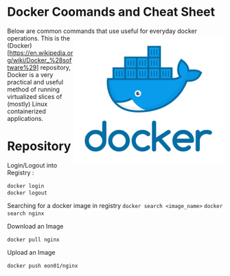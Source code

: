 
# Docker Coomands and Cheat Sheet
Below are common commands that use useful for everyday docker operations. <img align="right" width="350" src="https://github.com/acbrandao/docker/blob/master/nginx/src/img/docker.png">
This is the (Docker)[https://en.wikipedia.org/wiki/Docker_%28software%29]  repository,  Docker is a very practical and useful method of running virtualized slices of (mostly) Linux containerized applications.


# Repository 
Login/Logout into Registry :
```
docker login
docker logout
```

Searching for a docker image in registry
` docker search <image_name> `
`docker search nginx`

Download an Image
```
docker pull nginx 
```

Upload an Image
```
docker push eon01/nginx
```


